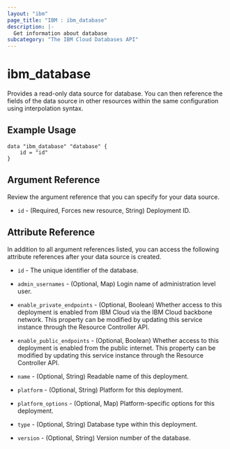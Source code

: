 ```yaml
---
layout: "ibm"
page_title: "IBM : ibm_database"
description: |-
  Get information about database
subcategory: "The IBM Cloud Databases API"
---
```


# ibm_database

Provides a read-only data source for database. You can then reference the fields of the data source in other resources within the same configuration using interpolation syntax.

## Example Usage

```hcl
data "ibm_database" "database" {
	id = "id"
}
```

## Argument Reference

Review the argument reference that you can specify for your data source.

* `id` - (Required, Forces new resource, String) Deployment ID.

## Attribute Reference

In addition to all argument references listed, you can access the following attribute references after your data source is created.

* `id` - The unique identifier of the database.
* `admin_usernames` - (Optional, Map) Login name of administration level user.

* `enable_private_endpoints` - (Optional, Boolean) Whether access to this deployment is enabled from IBM Cloud via the IBM Cloud backbone network. This property can be modified by updating this service instance through the Resource Controller API.

* `enable_public_endpoints` - (Optional, Boolean) Whether access to this deployment is enabled from the public internet. This property can be modified by updating this service instance through the Resource Controller API.

* `name` - (Optional, String) Readable name of this deployment.

* `platform` - (Optional, String) Platform for this deployment.

* `platform_options` - (Optional, Map) Platform-specific options for this deployment.

* `type` - (Optional, String) Database type within this deployment.

* `version` - (Optional, String) Version number of the database.

